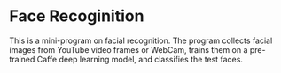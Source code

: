 # Face Recoginition
This is a mini-program on facial recognition. The program collects facial images from YouTube video frames or WebCam, trains them on a pre-trained Caffe deep learning model, and classifies the test faces.
